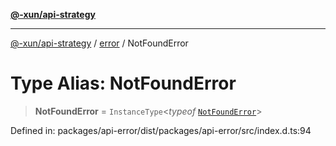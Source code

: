 [**@-xun/api-strategy**](../../README.md)

***

[@-xun/api-strategy](../../README.md) / [error](../README.md) / NotFoundError

# Type Alias: NotFoundError

> **NotFoundError** = `InstanceType`\<*typeof* [`NotFoundError`](../variables/NotFoundError.md)\>

Defined in: packages/api-error/dist/packages/api-error/src/index.d.ts:94
